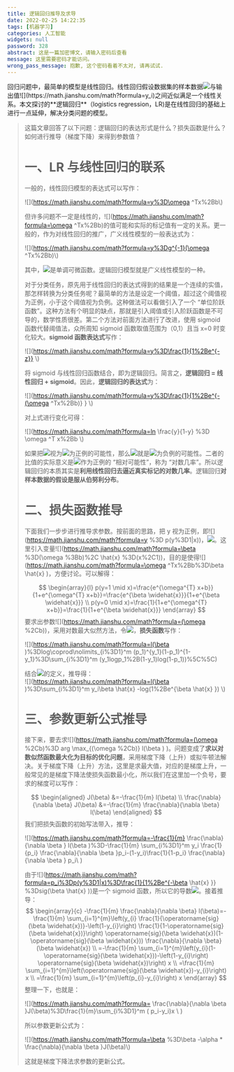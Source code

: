 ```yaml
---
title: 逻辑回归推导及求导
date: 2022-02-25 14:22:35
tags: [机器学习]
categories: 人工智能
widgets: null
password: 328
abstract: 这是一篇加密博文，请输入密码后查看
message: 这里需要密码才能访问。
wrong_pass_message: 抱歉, 这个密码看着不太对, 请再试试.
---
```


回归问题中，最简单的模型是线性回归。线性回归假设数据集的样本数据![](https://math.jianshu.com/math?formula=x_i%3D(x_{i1}%2Cx_{i2}%2C...%2Cx_{id}))与输出值![](https://math.jianshu.com/math?formula=y_i)之间近似满足一个线性关系。本文探讨的**逻辑回归**（logistics regression，LR)是在线性回归的基础上进行一点延伸，解决分类问题的模型。

> 这篇文章回答了以下问题：逻辑回归的表达形式是什么？损失函数是什么？如何进行推导（梯度下降）来得到参数值？
>
> 一、LR 与线性回归的联系
> =============
>
> 一般的，线性回归模型的表达式可以写作：
>
> ![](https://math.jianshu.com/math?formula=y%3D\omega ^Tx%2Bb\\)
>
> 但许多问题不一定是线性的，![](https://math.jianshu.com/math?formula=\omega ^Tx%2Bb)的值可能和实际的标记值有一定的关系。更一般的，作为对线性回归的推广，广义线性模型的一般表达式为：
>
> ![](https://math.jianshu.com/math?formula=y%3Dg^{-1}(\omega ^Tx%2Bb)\\)
>
> 其中，![](https://math.jianshu.com/math?formula=g(·))是单调可微函数。逻辑回归模型就是广义线性模型的一种。
>
> 对于分类任务，原先用于线性回归的表达式得到的结果是一个连续的实值，那怎样转换为分类任务呢？最简单的方法是设定一个阈值，超过这个阈值视为正例，小于这个阈值视为负例。这种做法可以看做引入了一个 “单位阶跃函数”。这种方法有个明显的缺点，那就是引入阈值或引入阶跃函数是不可导的，数学性质很差。第二个方法对前面方法进行了改进，使用 sigmoid 函数代替阈值法，众所周知 sigmoid 函数取值范围为（0,1）且当 x=0 时变化较大。**sigmoid 函数表达式**写作：
>
> ![](https://math.jianshu.com/math?formula=y%3D\frac{1}{1%2Be^{-z}} \\)
>
> 将 sigmoid 与线性回归函数结合，即为逻辑回归。简言之，**逻辑回归 = 线性回归 + sigmoid**。因此，**逻辑回归的表达式**为：
>
> ![](https://math.jianshu.com/math?formula=y%3D\frac{1}{1%2Be^{-(\omega ^Tx%2Bb)} } \\)
>
> 对上式进行变化可得：
>
> ![](https://math.jianshu.com/math?formula=ln \frac{y}{1-y} %3D \omega ^T x%2Bb \\)
>
> 如果把![](https://math.jianshu.com/math?formula=y)视为![](https://math.jianshu.com/math?formula=x)为正例的可能性，那么![](https://math.jianshu.com/math?formula=1-y)就是![](https://math.jianshu.com/math?formula=x)为负例的可能性。二者的比值的实际意义是![](https://math.jianshu.com/math?formula=x)作为正例的 “相对可能性”，称为 “对数几率”。所以逻辑回归的本质其实是**利用线性回归去逼近真实标记的对数几率**。逻辑回归**对样本数据的假设是服从伯努利分布**。
>
> 二、损失函数推导
> ========
>
> 下面我们一步步进行推导求参数。按前面的思路，把 y 视为正例，即![](https://math.jianshu.com/math?formula=y %3D p(y%3D1|x))，![](https://math.jianshu.com/math?formula=1-y%3Dp(y%3D0|x))。这里引入变量![](https://math.jianshu.com/math?formula=\beta %3D(\omega %3Bb)%2C \hat{x} %3D(x%2C1))，目的是使得![](https://math.jianshu.com/math?formula=\omega ^Tx%2Bb%3D\beta \hat{x} )，方便讨论。可以解得：
>
> $$
> \begin{array}{l}
> p(y=1 \mid x)=\frac{e^{\omega^{T} x+b}}{1+e^{\omega^{T} x+b}}=\frac{e^{\beta \widehat{x}}}{1+e^{\beta \widehat{x}}} \\
> p(y=0 \mid x)=\frac{1}{1+e^{\omega^{T} x+b}}=\frac{1}{1+e^{\beta \widehat{x}}}
> \end{array}
> $$
> 要求出参数![](https://math.jianshu.com/math?formula=(\omega %2Cb))，采用对数最大似然方法，令![](https://math.jianshu.com/math?formula=p_1%3Dp(y%3D1|x)%2Cp_0%3Dp(y%3D0|x))，**损失函数**写作：
>
> ![](https://math.jianshu.com/math?formula=l(\beta )%3Dlog\coprod\nolimits_{i%3D1}^m (p_1)^{y_1}(1-p_1)^{1-y_1}%3D\sum_{i%3D1}^m (y_1logp_1%2B(1-y_1)log(1-p_1))%5C%5C)
>
> 结合![](https://math.jianshu.com/math?formula=p_i)的定义，推导得：  
> ![](https://math.jianshu.com/math?formula=l(\beta )%3D\sum_{i%3D1}^m y_i\beta \hat{x} -log(1%2Be^{\beta \hat{x} }) \\)
>
> 三、参数更新公式推导
> ==========
>
> 接下来，要去求![](https://math.jianshu.com/math?formula=(\omega %2Cb)%3D arg \max_{(\omega %2Cb)} l(\beta ) )。问题变成了**求以对数似然函数最大化为目标的优化问题**，采用梯度下降（上升）或拟牛顿法解决。关于梯度下降（上升）方法，这里是求最大值，对应的是梯度上升，一般常见的是梯度下降法使损失函数最小化，所以我们在这里加一个负号，要求的梯度可以写作：
>
> $$
> \begin{aligned}
> J(\beta) &=-\frac{1}{m} l(\beta) \\
> \frac{\nabla}{\nabla \beta} J(\beta) &=-\frac{1}{m} \frac{\nabla}{\nabla \beta} l(\beta)
> \end{aligned}
> $$
> 我们把损失函数的初始写法带入，推导：
>
> ![](https://math.jianshu.com/math?formula=-\frac{1}{m}  \frac{\nabla}{\nabla \beta } l(\beta )%3D-\frac{1}{m} \sum_{i%3D1}^m y_i \frac{1}{p_i} \frac{\nabla}{\nabla \beta }p_i-(1-y_i)\frac{1}{1-p_i} \frac{\nabla}{\nabla \beta } p_i\\ )
>
> 由于![](https://math.jianshu.com/math?formula=p_i%3Dp(y%3D1|x)%3D\frac{1}{1%2Be^{-\beta \hat{x} }} %3Dsig(\beta \hat{x} ))是一个 sigmoid 函数，所以它的导数![](https://math.jianshu.com/math?formula=sig(x){’}%3Dsig(x)*(1-sig(x)))。接着推导：
> $$
> \begin{array}{c}
> -\frac{1}{m} \frac{\nabla}{\nabla \beta} l(\beta)=-\frac{1}{m} \sum_{i=1}^{m}\left(y_{i} \frac{1}{\operatorname{sig}(\beta \widehat{x})}-\left(1-y_{i}\right) \frac{1}{1-\operatorname{sig}(\beta \widehat{x})}\right) \operatorname{sig}(\beta \widehat{x})(1-\operatorname{sig}(\beta \widehat{x})) \frac{\nabla}{\nabla \beta}(\beta \widehat{x}) \\
> =-\frac{1}{m} \sum_{i=1}^{m}\left(y_{i}(1-\operatorname{sig}(\beta \widehat{x}))-\left(1-y_{i}\right) \operatorname{sig}(\beta \widehat{x})\right) x \\
> =\frac{1}{m} \sum_{i=1}^{m}\left(\operatorname{sig}(\beta \widehat{x})-y_{i}\right) x \\
> =\frac{1}{m} \sum_{i=1}^{m}\left(p_{i}-y_{i}\right) x
> \end{array}
> $$
> 整理一下，也就是：
>
> ![](https://math.jianshu.com/math?formula=  \frac{\nabla}{\nabla \beta }J(\beta)%3D\frac{1}{m}\sum_{i%3D1}^m ( p_i-y_i)x \\ )
>
> 所以参数更新公式为：
>
> ![](https://math.jianshu.com/math?formula=\beta %3D\beta -\alpha *   \frac{\nabla}{\nabla \beta }J(\beta)\\)
>
> 这就是梯度下降法求参数的更新公式。
>
> 